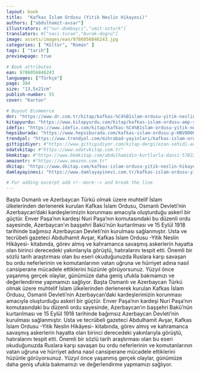 ```yaml
---
layout: book
title:  "Kafkas İslam Ordusu (Yitik Neslin Hikayesi)"
authors: ["abdulhamit-avsar"]
illustrators: #["nur-dombayci","umit-ozturk"]
translators: #["naci-turan","burak-dogru"]
image: assets/images/ean/9786056846243.jpg
categories: [ "Kültür", "Roman" ]
tags: [ "tarih"]
previewpage: true

# Book attributes
ean: 9786056846243
languages: ["Türkçe"]
page: 384
size: "13,5x21cm"
publish-number: 55
cover: "Karton"

# Buyout Ecommerce
dnr: "https://www.dr.com.tr/kitap/kafkas-%C4%B1slam-ordusu-yitik-neslin-hikayesi/arastirma-tarih/tarih/osmanli-tarihi/urunno=0001800037001"
kitapyurdu: "https://www.kitapyurdu.com/kitap/kafkas-islam-ordusu-amp-yitik-neslin-hikayesi/495670.html"
idefix: "https://www.idefix.com/kitap/kafkas-%C4%B1slam-ordusu-yitik-neslin-hikayesi/arastirma-tarih/tarih/osmanli-tarihi/urunno=0001800037001"
hepsiburada: "https://www.hepsiburada.com/kafkas-islam-ordusu-p-HBV00000O8FUG"
trendyol: "https://www.trendyol.com/mihrabad-yayinlari/kafkas-islam-ordusu-yitik-neslin-hikayesi-p-154448777"
gittigidiyor: #"https://www.gittigidiyor.com/kitap-dergi/ezan-sehidi-adnan-menderes_pdp_732728793"
odatvkitap: #"https://www.odatvkitap.com.tr"
bkmkitap: #"https://www.bkmkitap.com/abdulhamidin-kurtlarla-dansi-578226"
amazontr: #"https://www.amazon.com.tr"
dkitap: "https://www.dkitap.com/kafkas-islam-ordusu-yitik-neslin-hikayesi"
damlayayinevi: "https://www.damlayayinevi.com.tr/kafkas-islam-ordusu-yitik-neslin-hikayesi"

# For adding excerpt add <!--more--> and break the line
---
```

Başta Osmanlı ve Azerbaycan Türkü olmak üzere muhtelif İslam ülkelerinden derlenerek kurulan Kafkas İslam Ordusu, Osmanlı Devleti’nin Azerbaycan’daki kardeşlerimizin korunması amacıyla oluşturduğu askerî bir güçtür. Enver Paşa’nın kardeşi Nuri Paşa’nın komutasındaki bu düzenli ordu sayesinde, Azerbaycan’ın başşehri Bakü’nün kurtarılması ve 15 Eylül 1918 tarihinde bağımsız Azerbaycan Devleti’nin kurulması sağlanmıştır.
Usta ve tecrübeli gazeteci Abdulhamit Avşar, Kafkas İslam Ordusu -Yitik Neslin Hikâyesi- kitabında, görev almış ve kahramanca savaşmış askerlerin hayatta olan birinci derecedeki yakınlarıyla görüştü, hatıralarını tespit etti. Önemli bir sözlü tarih araştırması olan bu eseri okuduğunuzda Ruslara karşı savaşan bu ordu neferlerinin ve komutanlarının vatan uğruna ve hürriyet adına nasıl cansiperane mücadele ettiklerini hüzünle görüyorsunuz. Yüzyıl önce yaşanmış gerçek olaylar, günümüze daha geniş ufukla bakmamızı ve değerlendirme yapmamızı sağlıyor. Başta Osmanlı ve Azerbaycan Türkü olmak üzere muhtelif İslam ülkelerinden derlenerek kurulan Kafkas İslam Ordusu, Osmanlı Devleti’nin Azerbaycan’daki kardeşlerimizin korunması amacıyla oluşturduğu askerî bir güçtür. Enver Paşa’nın kardeşi Nuri Paşa’nın komutasındaki bu düzenli ordu sayesinde, Azerbaycan’ın başşehri Bakü’nün kurtarılması ve 15 Eylül 1918 tarihinde bağımsız Azerbaycan Devleti’nin kurulması sağlanmıştır. Usta ve tecrübeli gazeteci Abdulhamit Avşar, Kafkas İslam Ordusu -Yitik Neslin Hikâyesi- kitabında, görev almış ve kahramanca savaşmış askerlerin hayatta olan birinci derecedeki yakınlarıyla görüştü, hatıralarını tespit etti. Önemli bir sözlü tarih araştırması olan bu eseri okuduğunuzda Ruslara karşı savaşan bu ordu neferlerinin ve komutanlarının vatan uğruna ve hürriyet adına nasıl cansiperane mücadele ettiklerini hüzünle görüyorsunuz. Yüzyıl önce yaşanmış gerçek olaylar, günümüze daha geniş ufukla bakmamızı ve değerlendirme yapmamızı sağlıyor.
<!--more--> 